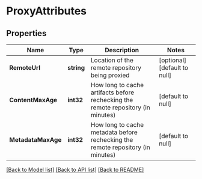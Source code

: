 # ProxyAttributes

## Properties
Name | Type | Description | Notes
------------ | ------------- | ------------- | -------------
**RemoteUrl** | **string** | Location of the remote repository being proxied | [optional] [default to null]
**ContentMaxAge** | **int32** | How long to cache artifacts before rechecking the remote repository (in minutes) | [default to null]
**MetadataMaxAge** | **int32** | How long to cache metadata before rechecking the remote repository (in minutes) | [default to null]

[[Back to Model list]](../README.md#documentation-for-models) [[Back to API list]](../README.md#documentation-for-api-endpoints) [[Back to README]](../README.md)


